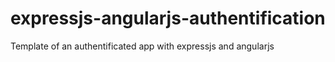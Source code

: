 expressjs-angularjs-authentification
====================================

Template of an authentificated app with expressjs and angularjs
